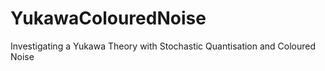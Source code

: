 # YukawaColouredNoise
Investigating a Yukawa Theory with Stochastic Quantisation and Coloured Noise
